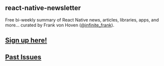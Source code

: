 ## react-native-newsletter

Free bi-weekly summary of React Native news, articles, libraries, apps, and more... curated by Frank von Hoven ([@infinite_frank](https://twitter.com/infinite_frank)).

## [Sign up here!](http://reactnative.cc)

## [Past Issues](http://reactnative.cc/issues.html)
